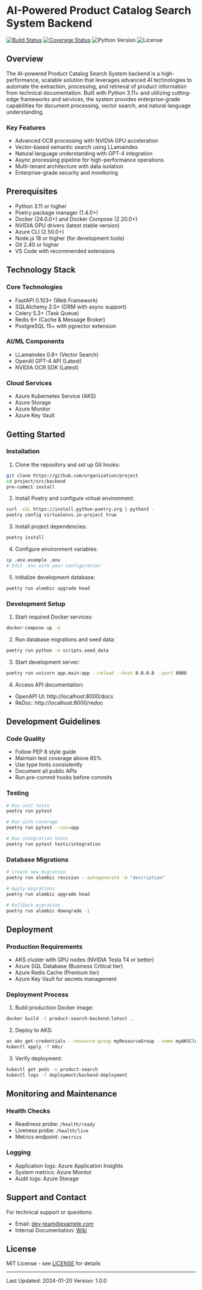 # AI-Powered Product Catalog Search System Backend

[![Build Status](https://github.com/organization/project/workflows/backend-ci.yml/badge.svg)](https://github.com/organization/project/actions)
[![Coverage Status](https://codecov.io/gh/organization/project/branch/main/graph/badge.svg?flag=backend)](https://codecov.io/gh/organization/project)
![Python Version](https://img.shields.io/badge/python-3.11%2B-blue.svg)
![License](https://img.shields.io/badge/license-MIT-green.svg)

## Overview

The AI-powered Product Catalog Search System backend is a high-performance, scalable solution that leverages advanced AI technologies to automate the extraction, processing, and retrieval of product information from technical documentation. Built with Python 3.11+ and utilizing cutting-edge frameworks and services, the system provides enterprise-grade capabilities for document processing, vector search, and natural language understanding.

### Key Features

- Advanced OCR processing with NVIDIA GPU acceleration
- Vector-based semantic search using LLamaindex
- Natural language understanding with GPT-4 integration
- Async processing pipeline for high-performance operations
- Multi-tenant architecture with data isolation
- Enterprise-grade security and monitoring

## Prerequisites

- Python 3.11 or higher
- Poetry package manager (1.4.0+)
- Docker (24.0.0+) and Docker Compose (2.20.0+)
- NVIDIA GPU drivers (latest stable version)
- Azure CLI (2.50.0+)
- Node.js 18 or higher (for development tools)
- Git 2.40 or higher
- VS Code with recommended extensions

## Technology Stack

### Core Technologies
- FastAPI 0.103+ (Web Framework)
- SQLAlchemy 2.0+ (ORM with async support)
- Celery 5.3+ (Task Queue)
- Redis 6+ (Cache & Message Broker)
- PostgreSQL 15+ with pgvector extension

### AI/ML Components
- LLamaindex 0.8+ (Vector Search)
- OpenAI GPT-4 API (Latest)
- NVIDIA OCR SDK (Latest)

### Cloud Services
- Azure Kubernetes Service (AKS)
- Azure Storage
- Azure Monitor
- Azure Key Vault

## Getting Started

### Installation

1. Clone the repository and set up Git hooks:
```bash
git clone https://github.com/organization/project
cd project/src/backend
pre-commit install
```

2. Install Poetry and configure virtual environment:
```bash
curl -sSL https://install.python-poetry.org | python3 -
poetry config virtualenvs.in-project true
```

3. Install project dependencies:
```bash
poetry install
```

4. Configure environment variables:
```bash
cp .env.example .env
# Edit .env with your configuration
```

5. Initialize development database:
```bash
poetry run alembic upgrade head
```

### Development Setup

1. Start required Docker services:
```bash
docker-compose up -d
```

2. Run database migrations and seed data:
```bash
poetry run python -m scripts.seed_data
```

3. Start development server:
```bash
poetry run uvicorn app.main:app --reload --host 0.0.0.0 --port 8000
```

4. Access API documentation:
- OpenAPI UI: http://localhost:8000/docs
- ReDoc: http://localhost:8000/redoc

## Development Guidelines

### Code Quality

- Follow PEP 8 style guide
- Maintain test coverage above 85%
- Use type hints consistently
- Document all public APIs
- Run pre-commit hooks before commits

### Testing

```bash
# Run unit tests
poetry run pytest

# Run with coverage
poetry run pytest --cov=app

# Run integration tests
poetry run pytest tests/integration
```

### Database Migrations

```bash
# Create new migration
poetry run alembic revision --autogenerate -m "description"

# Apply migrations
poetry run alembic upgrade head

# Rollback migration
poetry run alembic downgrade -1
```

## Deployment

### Production Requirements

- AKS cluster with GPU nodes (NVIDIA Tesla T4 or better)
- Azure SQL Database (Business Critical tier)
- Azure Redis Cache (Premium tier)
- Azure Key Vault for secrets management

### Deployment Process

1. Build production Docker image:
```bash
docker build -t product-search-backend:latest .
```

2. Deploy to AKS:
```bash
az aks get-credentials --resource-group myResourceGroup --name myAKSCluster
kubectl apply -f k8s/
```

3. Verify deployment:
```bash
kubectl get pods -n product-search
kubectl logs -f deployment/backend-deployment
```

## Monitoring and Maintenance

### Health Checks

- Readiness probe: `/health/ready`
- Liveness probe: `/health/live`
- Metrics endpoint: `/metrics`

### Logging

- Application logs: Azure Application Insights
- System metrics: Azure Monitor
- Audit logs: Azure Storage

## Support and Contact

For technical support or questions:
- Email: dev-team@example.com
- Internal Documentation: [Wiki](https://github.com/organization/project/wiki)

## License

MIT License - see [LICENSE](LICENSE) for details

---
Last Updated: 2024-01-20
Version: 1.0.0